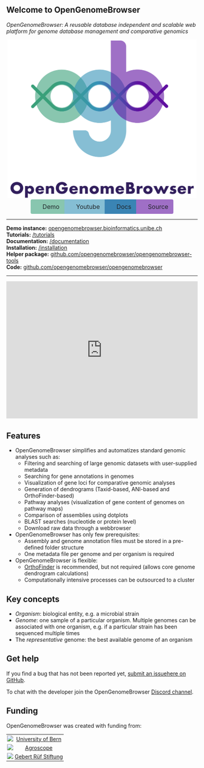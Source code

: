 <link rel="shortcut icon" type="image/svg+xml" href="/favicon.svg">

## Welcome to OpenGenomeBrowser

_OpenGenomeBrowser: A reusable database independent and scalable web platform for genome database management and comparative genomics_

<div align="center">
<img src="https://raw.githubusercontent.com/opengenomebrowser/opengenomebrowser/master/website/static/global/customicons/ogb-full.svg"  width="500px">

<style type="text/css">
    #ogb-btns > .ogb-btn {
        padding-left: 30px;
        background-repeat: no-repeat;
        background-position: top 50% left 10px;
        background-size: 16px;
        font-family: -apple-system, BlinkMacSystemFont, "Segoe UI", Roboto, "Helvetica Neue", Arial, "Noto Sans", sans-serif, "Apple Color Emoji", "Segoe UI Emoji", "Segoe UI Symbol", "Noto Color Emoji";
        font-size: 1rem;
        font-weight: 400;
        line-height: 1.5;
        color: #212529;
        text-align: left;

    }

    #ogb-btn-demo {
        background-image: url('/media/demo.svg');
        background-color: #88c6af;
    }

    #ogb-btn-youtube {
        background-image: url('/media/youtube.svg');
        background-color: #85bed4;
    }

    #ogb-btn-docs {
        background-image: url('/media/docs.svg');
        background-color: #3a84b4;
    }

    #ogb-btn-source {
        background-image: url('/media/source.svg');
        background-color: #9f6fc6;
    }

    .ogb-btn:hover {
        filter: brightness(0.8);
    }

    .ogb-btn {
        color: #212529;
        text-decoration: none !important;
        display: inline-block;
        font-weight: 400;
        text-align: center;
        -webkit-user-select: none;
        -moz-user-select: none;
        -ms-user-select: none;
        user-select: none;
        border: 1px solid transparent;
        padding: .375rem .75rem;
        font-size: 1rem;
        line-height: 1.5;
        border-radius: .25rem;
        transition: color .15s ease-in-out, background-color .15s ease-in-out, border-color .15s ease-in-out, filter .15s ease-in-out;
    }

    #ogb-btns {
        position: relative;
        display: -ms-inline-flexbox;
        display: inline-flex;
        vertical-align: middle;
    }

    .ogb-btn:not(:disabled):not(.disabled) {
        cursor: pointer;
    }

    #ogb-btns > #ogb-btns:not(:last-child) > .ogb-btn, #ogb-btns > .ogb-btn:not(:last-child) {
        border-top-right-radius: 0;
        border-bottom-right-radius: 0;
    }

    #ogb-btns > #ogb-btns:not(:first-child) > .ogb-btn, #ogb-btns > .ogb-btn:not(:first-child) {
        border-top-left-radius: 0;
        border-bottom-left-radius: 0;
    }
</style>

<div id="ogb-btns" aria-label="OpenGenomeBrowser links panel">
    <a id="ogb-btn-demo" type="button" class="ogb-btn" href="https://opengenomebrowser.bioinformatics.unibe.ch/"
    >Demo</a>
    <a id="ogb-btn-youtube" type="button" class="ogb-btn" href="https://www.youtube.com/watch?v=rkWREfcwPKQ"
    >Youtube</a>
    <a id="ogb-btn-docs" type="button" class="ogb-btn" href="https://opengenomebrowser.github.io/"
    >Docs</a>
    <a id="ogb-btn-source" type="button" class="ogb-btn" href="https://github.com/opengenomebrowser/opengenomebrowser"
    >Source</a>
</div>
</div>

<hr>

**Demo instance:**
[opengenomebrowser.bioinformatics.unibe.ch](https://opengenomebrowser.bioinformatics.unibe.ch/) <br>
**Tutorials:**
[/tutorials](/tutorials/index.md) <br>
**Documentation:**
[/documentation](/documentation/index.md) <br>
**Installation:**
[/installation](/installation.md) <br>
**Helper package:**
[github.com/opengenomebrowser/opengenomebrowser-tools](https://github.com/opengenomebrowser/opengenomebrowser-tools) <br>
**Code:**
[github.com/opengenomebrowser/opengenomebrowser](https://github.com/opengenomebrowser/opengenomebrowser) <br>

<hr>

<iframe src="https://www.youtube.com/embed/rkWREfcwPKQ" allow="encrypted-media" allowfullscreen frameborder="0" scrolling="no" style="overflow:hidden;height:360px;width:100%" height="360" width="100%"></iframe>

## Features

- OpenGenomeBrowser simplifies and automatizes standard genomic analyses such as:
    - Filtering and searching of large genomic datasets with user-supplied metadata
    - Searching for gene annotations in genomes
    - Visualization of gene loci for comparative genomic analyses
    - Generation of dendrograms (Taxid-based, ANI-based and OrthoFinder-based)
    - Pathway analyses (visualization of gene content of genomes on pathway maps)
    - Comparison of assemblies using dotplots
    - BLAST searches (nucleotide or protein level)
    - Download raw data through a webbrowser
- OpenGenomeBrowser has only few prerequisites:
    - Assembly and genome annotation files must be stored in a pre-defined folder structure
    - One metadata file per genome and per organism is required
- OpenGenomeBrowser is flexible:
    - [OrthoFinder](https://github.com/davidemms/OrthoFinder) is recommended, but not required (allows core genome
      dendrogram calculations)
    - Computationally intensive processes can be outsourced to a cluster

## Key concepts

- _Organism_: biological entity, e.g. a microbial strain
- _Genome_: one sample of a particular organism. Multiple genomes can be associated with one organism, e.g. if a
  particular strain has been sequenced multiple times
- The _representative_ genome: the best available genome of an organism

## Get help

If you find a bug that has not been reported
yet, [submit an issuehere on GitHub](https://github.com/opengenomebrowser/opengenomebrowser/issues).

To chat with the developer join the OpenGenomeBrowser [Discord channel](https://discord.gg/mDm4fqf).

## Funding

OpenGenomeBrowser was created with funding from:

<style type="text/css">
.tg { width:100%; border:none }
.tg td { padding:2px; border:none }
.tg th { border:none }
.tg .tg-9wq8{ border:none; text-align:center; vertical-align:middle }
.mini-img{ width:120px; margin:0; padding:0 }
</style>
<table class="tg">
<tbody>
  <tr>
    <td class="tg-9wq8"><img src="https://opengenomebrowser.bioinformatics.unibe.ch/static/index/images/unibe.png" class="mini-img"/></td>
    <td class="tg-9wq8"><a href="https://www.bioinformatics.unibe.ch/">University of Bern</a></td>
  </tr>
  <tr>
    <td class="tg-9wq8"><img src="https://opengenomebrowser.bioinformatics.unibe.ch/static/index/images/agroscope.png" class="mini-img"/></td>
    <td class="tg-9wq8"><a href="https://www.agroscope.admin.ch/">Agroscope</a></td>
  </tr>
  <tr>
    <td class="tg-9wq8"><img src="https://opengenomebrowser.bioinformatics.unibe.ch/static/index/images/GRS.jpg" class="mini-img"/></td>
    <td class="tg-9wq8"><a href="https://www.grstiftung.ch/">Gebert Rüf Stiftung</a></td>
  </tr>
</tbody>
</table>
